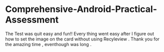 # Comprehensive-Android-Practical-Assessment
The Test was quit easy and fun!! Every thing went easy after I figure out how to set the image on the card without using Recyleview .
Thank you for the amazing time , eventhough was long .
